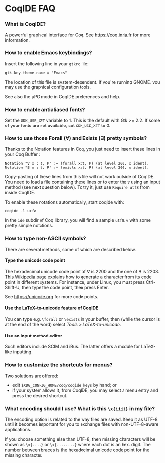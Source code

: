 # CoqIDE FAQ #

### What is CoqIDE?

A powerful graphical interface for Coq. See https://coq.inria.fr for more information.

### How to enable Emacs keybindings?

Insert the following line in your `gtkrc` file:
```
gtk-key-theme-name = "Emacs"
```
The location of this file is system-dependent. If you're running
GNOME, you may use the graphical configuration tools.

See also the µPG mode in CoqIDE preferences and help.

### How to enable antialiased fonts?

Set the `GDK_USE_XFT` variable to 1. This is the default with Gtk >= 2.2.
If some of your fonts are not available, set `GDK_USE_XFT` to 0.

### How to use those Forall (∀) and Exists (∃) pretty symbols?

Thanks to the Notation features in Coq, you just need to insert these
lines in your Coq Buffer :
```
Notation "∀ x : t, P" := (forall x:t, P) (at level 200, x ident).
Notation "∃ x : t, P" := (exists x:t, P) (at level 200, x ident).
```
Copy-pasting of these lines from this file will not work outside of CoqIDE.
You need to load a file containing these lines or to enter the `∀`
using an input method (see next question below).
To try it, just use `Require utf8` from inside CoqIDE.

To enable these notations automatically, start coqide with:
```
coqide -l utf8
```

In the `ide` subdir of Coq library, you will find a sample `utf8.v` with some
pretty simple notations.

### How to type non-ASCII symbols?

There are several methods, some of which are described below.

#### Type the unicode code point

The hexadecimal unicode code point of ∀ is 2200 and the one of ∃ is 2203.
[This Wikipedia page](https://en.wikipedia.org/wiki/Unicode_input#Hexadecimal_input)
explains how to generate a character from its code point in different systems.
For instance, under Linux, you must press Ctrl-Shift-U, then type the code point,
then press Enter.

See https://unicode.org for more code points.

#### Use the LaTeX-to-unicode feature of CoqIDE

You can type e.g. `\forall` or `\exists` in your buffer,
then (while the cursor is at the end of the word)
select *Tools > LaTeX-to-unicode*.

#### Use an input method editor

Such editors include SCIM and iBus. The latter offers
a module for LaTeX-like inputting.

### How to customize the shortcuts for menus?

Two solutions are offered:
- edit `$XDG_CONFIG_HOME/coq/coqide.keys` by hand; or
- if your system allows it, from CoqIDE, you may select a menu entry
  and press the desired shortcut.

### What encoding should I use? What is this `\x{iiii}` in my file?

The encoding option is related to the way files are saved.
Keep it as UTF-8 until it becomes important for you to exchange files
with non-UTF-8-aware applications.

If you choose something else than UTF-8, then missing characters will
be shown as `\x{....}` or `\x{........}` where each dot is an hex. digit.
The number between braces is the hexadecimal unicode code point for the
missing character.
